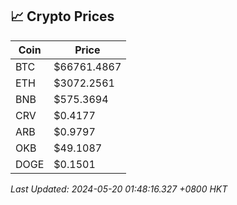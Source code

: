 ## 📈 Crypto Prices

| Coin | Price |
| ---- | ----- |
| BTC | $66761.4867 |
| ETH | $3072.2561 |
| BNB | $575.3694 |
| CRV | $0.4177 |
| ARB | $0.9797 |
| OKB | $49.1087 |
| DOGE | $0.1501 |

_Last Updated: 2024-05-20 01:48:16.327 +0800 HKT_